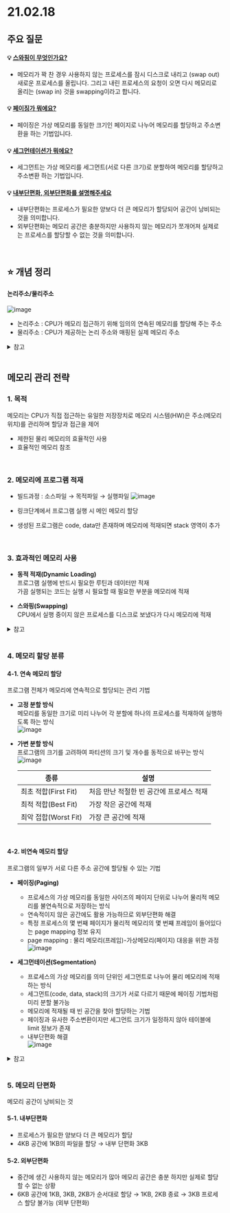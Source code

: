 # 21.02.18

## 주요 질문
#### 💡 [스와핑이 무엇인가요?](#3-효과적인-메모리-사용)
* 메모리가 꽉 찬 경우 사용하지 않는 프로세스를 잠시 디스크로 내리고 (swap out) 새로운 프로세스를 올립니다. 그리고 내린 프로세스의 요청이 오면 다시 메모리로 올리는 (swap in) 것을 swapping이라고 합니다.

#### 💡 [페이징가 뭐에요?](#4-2-비연속-메모리-할당)
* 페이징은 가상 메모리를 동일한 크기인 페이지로 나누어 메모리를 할당하고 주소변환을 하는 기법입니다.

#### 💡 [세그먼테이션가 뭐에요?](#4-2-비연속-메모리-할당)
* 세그먼트는 가상 메모리를 세그먼트(서로 다른 크기)로 분할하여 메모리를 할당하고 주소변환 하는 기법입니다.

#### 💡 [내부단편화, 외부단편화를 설명해주세요](#5-메모리-단편화)
* 내부단편화는 프로세스가 필요한 양보다 더 큰 메모리가 할당되어 공간이 낭비되는 것을 의미합니다.
* 외부단편화는 메모리 공간은 충분하지만 사용하지 않는 메모리가 쪼개어져 실제로는 프로세스를 할당할 수 없는 것을 의미합니다.

<br/>

## ⭐ 개념 정리
#### 논리주소/물리주소  

![image](https://user-images.githubusercontent.com/36289638/109377517-4db35200-790f-11eb-8c25-2a6c9cf59a86.png)

* 논리주소 : CPU가 메모리 접근하기 위해 임의의 연속된 메모리를 할당해 주는 주소
* 물리주소 : CPU가 제공하는 논리 주소와 매핑된 실제 메모리 주소  


<details>
    <summary>참고</summary>
    <ul>
    <li>http://truemind5.blogspot.com/2017/05/13.html</li>
    </ul>
</details>

<br/>

## **메모리 관리 전략**
### **1. 목적**  
메모리는 CPU가 직접 접근하는 유일한 저장장치로 메모리 시스템(HW)은 주소(메모리 위치)를 관리하며 할당과 접근을 제어  
* 제한된 물리 메모리의 효율적인 사용
* 효율적인 메모리 참조  

<br/>

### **2. 메모리에 프로그램 적재**  
* 빌드과정 : 소스파일 → 목적파일 → 실행파일
![image](https://user-images.githubusercontent.com/36289638/108358373-ff78c180-7231-11eb-987f-1d54aa790e04.png)  

* 링크단계에서 프로그램 실행 시 메인 메모리 할당  
* 생성된 프로그램은 code, data만 존재하며 메모리에 적재되면 stack 영역이 추가  

<br/>

### **3. 효과적인 메모리 사용**
* **동적 적재(Dynamic Loading)**  
    프로그램 실행에 반드시 필요한 루틴과 데이터만 적재  
    가끔 실행되는 코드는 실행 시 필요할 때 필요한 부분을 메모리에 적재

* **스와핑(Swapping)**  
    CPU에서 실행 중이지 않은 프로세스를 디스크로 보냈다가 다시 메모리에 적재

<details>
    <summary>참고</summary>
    <ul>
    <li>https://velog.io/@codemcd/%EC%9A%B4%EC%98%81%EC%B2%B4%EC%A0%9COS-12.-%EC%A3%BC%EA%B8%B0%EC%96%B5%EC%9E%A5%EC%B9%98%EA%B4%80%EB%A6%AC</li>
    </ul>
</details>
<br/>

### **4. 메모리 할당 분류**
#### **4-1. 연속 메모리 할당**  
프로그램 전체가 메모리에 연속적으로 할당되는 관리 기법  

* **고정 분할 방식**  
    메모리를 동일한 크기로 미리 나누어 각 분할에 하나의 프로세스를 적재하여 실행하도록 하는 방식  
    ![image](https://user-images.githubusercontent.com/36289638/108349693-a7888d80-7226-11eb-98a5-1d5297568d8d.png)

* **가변 분할 방식**  
    프로그램의 크기를 고려하여 파티션의 크기 및 개수를 동적으로 바꾸는 방식  
    ![image](https://user-images.githubusercontent.com/36289638/108349771-bd964e00-7226-11eb-9f3f-70c0e77227f8.png)  

    |종류|설명|
    |-|-|
    |최초 적합(First Fit)|처음 만난 적절한 빈 공간에 프로세스 적재|
    |최적 적합(Best Fit)|가장 작은 공간에 적재|
    |최악 접합(Worst Fit)|가장 큰 공간에 적재|

<br/>

#### **4-2. 비연속 메모리 할당**  
프로그램의 일부가 서로 다른 주소 공간에 할당될 수 있는 기법  

* **페이징(Paging)**  
    * 프로세스의 가상 메모리를 동일한 사이즈의 페이지 단위로 나누어 물리적 메모리를 불연속적으로 저장하는 방식 
    * 연속적이지 않은 공간에도 활용 가능하므로 외부단편화 해결   
    * 특정 프로세스의 몇 번째 페이지가 물리적 메모리의 몇 번쨰 프레임이 들어있다는 page mapping 정보 유지  
    * page mapping : 물리 메모리(프레임)-가상메모리(페이지) 대응을 위한 과정  
    ![image](https://user-images.githubusercontent.com/36289638/108355720-8c218080-722e-11eb-8cf8-1df85eac96ef.png)


* **세그먼테이션(Segmentation)**
    * 프로세스의 가상 메모리를 의미 단위인 세그먼트로 나누어 물리 메모리에 적재하는 방식  
    * 세그먼트(code, data, stack)의 크기가 서로 다르기 때문에 페이징 기법처럼 미리 분할 불가능  
    * 메모리에 적재될 때 빈 공간을 찾아 할당하는 기법  
    * 페이징과 유사한 주소변환이지만 세그먼트 크기가 일정하지 않아 테이블에 limit 정보가 존재
    * 내부단편화 해결  
    ![image](https://user-images.githubusercontent.com/36289638/108355335-0ac9ee00-722e-11eb-9903-b8fa538bb4ae.png)


<details>
    <summary>참고</summary>
    <ul>
    <li>https://hibee.tistory.com/303</li>
    <li>https://velog.io/@codemcd/%EC%9A%B4%EC%98%81%EC%B2%B4%EC%A0%9COS-13.-%ED%8E%98%EC%9D%B4%EC%A7%95</li>
    <li>https://velog.io/@codemcd/%EC%9A%B4%EC%98%81%EC%B2%B4%EC%A0%9COS-14.-%EC%84%B8%EA%B7%B8%EB%A9%98%ED%85%8C%EC%9D%B4%EC%85%98</li>
    </ul>
</details>

<br/>

### **5. 메모리 단편화**
메모리 공간이 낭비되는 것

#### **5-1. 내부단편화**  
* 프로세스가 필요한 양보다 더 큰 메모리가 할당  
* 4KB 공간에 1KB의 파일을 할당 → 내부 단편화 3KB

#### **5-2. 외부단편화**  
* 중간에 생긴 사용하지 않는 메모리가 많아 메모리 공간은 충분 하지만 실제로 할당할 수 없는 상황
* 6KB 공간에 1KB, 3KB, 2KB가 순서대로 할당 → 1KB, 2KB 종료 → 3KB 프로세스 할당 불가능 (외부 단편화)

